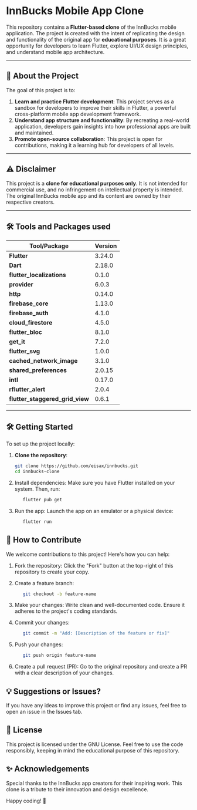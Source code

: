 # InnBucks Mobile App Clone

This repository contains a **Flutter-based clone** of the InnBucks mobile application. The project is created with the intent of replicating the design and functionality of the original app for **educational purposes**. It is a great opportunity for developers to learn Flutter, explore UI/UX design principles, and understand mobile app architecture.

---

## 🚀 About the Project

The goal of this project is to:

1. **Learn and practice Flutter development**: This project serves as a sandbox for developers to improve their skills in Flutter, a powerful cross-platform mobile app development framework.
2. **Understand app structure and functionality**: By recreating a real-world application, developers gain insights into how professional apps are built and maintained.
3. **Promote open-source collaboration**: This project is open for contributions, making it a learning hub for developers of all levels.

---

## ⚠️ Disclaimer

This project is a **clone for educational purposes only**. It is not intended for commercial use, and no infringement on intellectual property is intended. The original InnBucks mobile app and its content are owned by their respective creators.

---

## 🛠️ Tools and Packages used

| Tool/Package            | Version        |
|-------------------------|----------------|
| **Flutter**             | 3.24.0         |
| **Dart**                | 2.18.0         |
| **flutter_localizations**| 0.1.0         |
| **provider**            | 6.0.3          |
| **http**                | 0.14.0         |
| **firebase_core**       | 1.13.0         |
| **firebase_auth**       | 4.1.0          |
| **cloud_firestore**     | 4.5.0          |
| **flutter_bloc**        | 8.1.0          |
| **get_it**              | 7.2.0          |
| **flutter_svg**         | 1.0.0          |
| **cached_network_image**| 3.1.0          |
| **shared_preferences**  | 2.0.15         |
| **intl**                | 0.17.0         |
| **rflutter_alert**      | 2.0.4          |
| **flutter_staggered_grid_view** | 0.6.1  |

---

## 🛠️ Getting Started

To set up the project locally:

1. **Clone the repository**:
   ```bash
   git clone https://github.com/eisax/innbucks.git
   cd innbucks-clone

2. Install dependencies: Make sure you have Flutter installed on your system. Then, run:
   ```bash
      flutter pub get

3. Run the app: Launch the app on an emulator or a physical device:
   ```bash
      flutter run


## 🤝 How to Contribute
We welcome contributions to this project! Here's how you can help:

1. Fork the repository: Click the "Fork" button at the top-right of this repository to create your copy.

2. Create a feature branch:
   ```bash
      git checkout -b feature-name

3. Make your changes: Write clean and well-documented code. Ensure it adheres to the project's coding standards.

4. Commit your changes:
   ```bash
      git commit -m "Add: [Description of the feature or fix]"

5. Push your changes:
   ```bash
      git push origin feature-name

6. Create a pull request (PR): Go to the original repository and create a PR with a clear description of your changes.

## 💡 Suggestions or Issues?
If you have any ideas to improve this project or find any issues, feel free to open an issue in the Issues tab.


## 📜 License
This project is licensed under the GNU License. Feel free to use the code responsibly, keeping in mind the educational purpose of this repository.

## ✨ Acknowledgements
Special thanks to the InnBucks app creators for their inspiring work. This clone is a tribute to their innovation and design excellence.

Happy coding! 🚀



